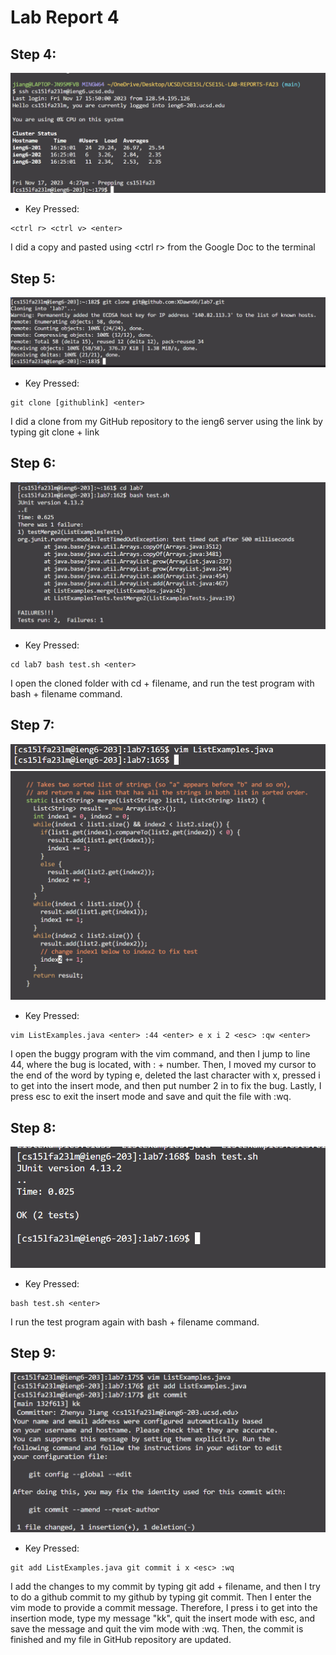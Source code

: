 # Lab Report 4
## Step 4:
![image](lab4/4.png)
- Key Pressed:
```
<ctrl r> <ctrl v> <enter>
```
  
I did a copy and pasted using \<ctrl r> <ctrl v> from the Google Doc to the terminal

## Step 5:
![image](lab4/5.png)
- Key Pressed:
```
git clone [githublink] <enter>
```

I did a clone from my GitHub repository to the ieng6 server using the link by typing git clone + link

## Step 6:
![image](lab4/6.png)
- Key Pressed:
```
cd lab7 bash test.sh <enter>
```

I open the cloned folder with cd + filename, and run the test program with bash + filename command.

## Step 7:
![image](lab4/7a.png)
![image](lab4/7b.png)
- Key Pressed:
```
vim ListExamples.java <enter> :44 <enter> e x i 2 <esc> :qw <enter>
```

I open the buggy program with the vim command, and then I jump to line 44, where the bug is located, with : + number. Then, I moved my cursor to the end of the word by typing e, deleted the last character with x, pressed i to get into the insert mode, and then put number 2 in to fix the bug. Lastly, I press esc to exit the insert mode and save and quit the file with :wq.

## Step 8:
![image](lab4/8.png)
- Key Pressed:
```
bash test.sh <enter>
```

I run the test program again with bash + filename command.

## Step 9:
![image](lab4/9a.png)
- Key Pressed:
```
git add ListExamples.java git commit i x <esc> :wq
```

I add the changes to my commit by typing git add + filename, and then I try to do a github commit to my github by typing git commit. Then I enter the vim mode to provide a commit message. Therefore, I press i to get into the insertion mode, type my message "kk", quit the insert mode with esc, and save the message and quit the vim mode with :wq. Then, the commit is finished and my file in GitHub repository are updated.
  
